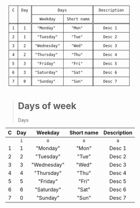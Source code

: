 ```text
 ┌───┬─────╥──────────────────────────╥───────────────┐
 │ C │ Day ║           Days           ║  Description  │
 │   │     ╟─────────────┬────────────╫───────────────┤
 │   │     ║   Weekday   │ Short name ║               │
 ╞═══╪═════╬═════════════╪════════════╬═══════════════╡
 │ 1 │  1  ║  "Monday"   │   "Mon"    ║    Desc 1     │
 ├───┼─────╫─────────────┼────────────╫───────────────┤
 │ 2 │  1  ║  "Tuesday"  │   "Tue"    ║    Desc 2     │
 ├───┼─────╫─────────────┼────────────╫───────────────┤
 │ 3 │  2  ║ "Wednesday" │   "Wed"    ║    Desc 3     │
 ├───┼─────╫─────────────┼────────────╫───────────────┤
 │ 4 │  2  ║ "Thursday"  │   "Thu"    ║    Desc 4     │
 ├───┼─────╫─────────────┼────────────╫───────────────┤
 │ 5 │  3  ║  "Friday"   │   "Fri"    ║    Desc 5     │
 ├───┼─────╫─────────────┼────────────╫───────────────┤
 │ 6 │  3  ║ "Saturday"  │   "Sat"    ║    Desc 6     │
 ├───┼─────╫─────────────┼────────────╫───────────────┤
 │ 7 │  0  ║  "Sunday"   │   "Sun"    ║    Desc 7     │
 └───┴─────╨─────────────┴────────────╨───────────────┘
```

> # Days of week
> Days
  
| C | Day |   Weekday   | Short name | Description |
|:-:|:---:|:-----------:|:----------:|:-----------:|
|   | `i` |     `o`     |    `o`     |     `a`     |
| 1 |  1  |  "Monday"   |   "Mon"    |   Desc 1    |
| 2 |  2  |  "Tuesday"  |   "Tue"    |   Desc 2    |
| 3 |  3  | "Wednesday" |   "Wed"    |   Desc 3    |
| 4 |  4  | "Thursday"  |   "Thu"    |   Desc 4    |
| 5 |  5  |  "Friday"   |   "Fri"    |   Desc 5    |
| 6 |  6  | "Saturday"  |   "Sat"    |   Desc 6    |
| 7 |  0  |  "Sunday"   |   "Sun"    |   Desc 7    |

